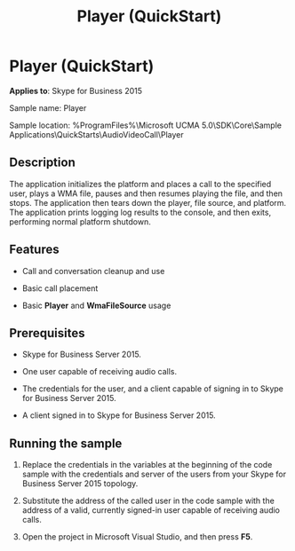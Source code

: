 ﻿---
title: Player (QuickStart)
TOCTitle: Player (QuickStart)
ms:assetid: 479967c3-7fc8-4884-83f7-ea92c9893026
ms:mtpsurl: https://msdn.microsoft.com/en-us/library/Dn454813(v=office.16)
ms:contentKeyID: 65240077
ms.date: 07/27/2015
mtps_version: v=office.16
---

# Player (QuickStart)


**Applies to**: Skype for Business 2015



Sample name: Player

Sample location: %ProgramFiles%\\Microsoft UCMA 5.0\\SDK\\Core\\Sample Applications\\QuickStarts\\AudioVideoCall\\Player

## Description

The application initializes the platform and places a call to the specified user, plays a WMA file, pauses and then resumes playing the file, and then stops. The application then tears down the player, file source, and platform. The application prints logging log results to the console, and then exits, performing normal platform shutdown.

## Features

  - Call and conversation cleanup and use

  - Basic call placement

  - Basic **Player** and **WmaFileSource** usage

## Prerequisites

  - Skype for Business Server 2015.

  - One user capable of receiving audio calls.

  - The credentials for the user, and a client capable of signing in to Skype for Business Server 2015.

  - A client signed in to Skype for Business Server 2015.

## Running the sample

1.  Replace the credentials in the variables at the beginning of the code sample with the credentials and server of the users from your Skype for Business Server 2015 topology.

2.  Substitute the address of the called user in the code sample with the address of a valid, currently signed-in user capable of receiving audio calls.

3.  Open the project in Microsoft Visual Studio, and then press **F5**.

